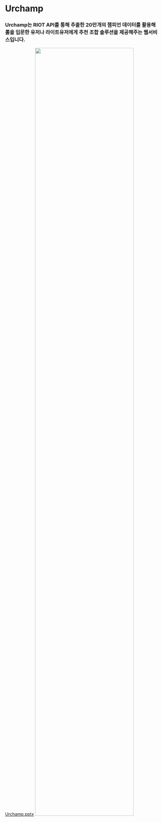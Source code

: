 # Urchamp

### Urchamp는 RIOT API를 통해 추출한 20만개의 챔피언 데이터를 활용해 롤을 입문한 유저나 라이트유저에게 추천 조합 솔루션을 제공해주는 웹서비스입니다.

[Urchamp.pptx](https://github.com/dlaghwls1104/Urchamp/files/8960019/Capston.pptx)
<img width="80%" src="https://user-images.githubusercontent.com/43700551/175432727-a915fea7-3cb4-4ee3-bf97-48c049154237.mp4"/>


